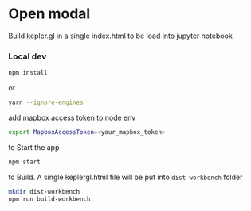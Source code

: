 # Open modal

Build kepler.gl in a single index.html to be load into jupyter notebook

### Local dev
```sh
npm install
```
or
```sh
yarn --ignore-engines
```

add mapbox access token to node env
```sh
export MapboxAccessToken=<your_mapbox_token>
```

to Start the app
```sh
npm start
```

to Build. A single keplergl.html file will be put into `dist-workbench` folder

```sh
mkdir dist-workbench
npm run build-workbench
```


